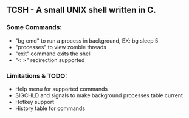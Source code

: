 ## TCSH - A small UNIX shell written in C.

### Some Commands:
- "bg cmd" to run a process in background, EX: bg sleep 5
- "processes" to view zombie threads
- "exit" command exits the shell
- "< >" redirection supported

### Limitations & TODO:
- Help menu for supported commands
- SIGCHLD and signals to make background processes table current
- Hotkey support
- History table for commands
